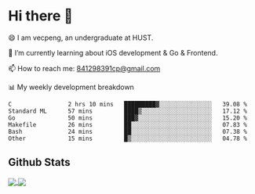 
# Hi there 👋
😄 I am vecpeng, an undergraduate at HUST.

🌱 I’m currently learning about iOS development & Go & Frontend.

📫 How to reach me: 841298391cp@gmail.com

📊 My weekly development breakdown
<!--START_SECTION:waka-->

```text
C                2 hrs 10 mins   █████████▓░░░░░░░░░░░░░░░   39.08 %
Standard ML      57 mins         ████▒░░░░░░░░░░░░░░░░░░░░   17.12 %
Go               50 mins         ███▓░░░░░░░░░░░░░░░░░░░░░   15.20 %
Makefile         26 mins         ██░░░░░░░░░░░░░░░░░░░░░░░   07.83 %
Bash             24 mins         ██░░░░░░░░░░░░░░░░░░░░░░░   07.38 %
Other            15 mins         █▒░░░░░░░░░░░░░░░░░░░░░░░   04.78 %
```

<!--END_SECTION:waka-->

## Github Stats
<a href="https://github.com/anuraghazra/github-readme-stats">
  <img align="center" src="https://github-readme-stats.vercel.app/api?username=vecpeng&count_private=true&hide=stars" />
</a>
<a href="https://github.com/anuraghazra/convoychat">
  <img align="center" src="https://github-readme-stats.vercel.app/api/top-langs/?username=vecpeng&layout=compact" />
</a>
